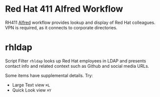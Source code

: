 # Red Hat 411 Alfred Workflow

RH411 [Alfred](https://www.alfredapp.com/) workflow provides lookup and display of Red Hat colleagues. VPN is required, as it connects to corporate directories.

# rhldap

Script Filter `rhldap` looks up Red Hat employees in LDAP and presents contact info and related context such as Github and social media URLs.

Some items have supplemental details. Try:

* Large Text view `⌘L`
* Quick Look view `⌘Y`
